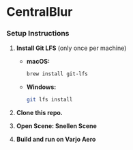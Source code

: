 # CentralBlur
### Setup Instructions

1. **Install Git LFS** (only once per machine)

   - **macOS:**
     ```bash
     brew install git-lfs
     ```
   - **Windows:**
     ```bash
     git lfs install
     ```

    
2. **Clone this repo.**
3. **Open Scene: Snellen Scene**
4. **Build and run on Varjo Aero**
